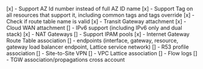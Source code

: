 [x] - Support AZ Id number instead of full AZ ID name
[x] - Support Tag on all resources that support it, including common tags and tags override
[x] - Check if route table name is valid
[x] - Transit Gateway attachment
[x] - Cloud WAN attachment
[] - IPv6 support (including IPv6 only and dual stack)
[x] - NAT Gateways 
[] - Support IPAM pools
[x] - Internet Gateway Route Table association
[] - endpoints (interface, gateway, resource, gateway load balancer endpoint, Lattice service network)
[] - R53 profile association
[] - Site-to-Site VPN
[] - VPC Lattice association
[] - Flow logs
[] - TGW association/propagations cross account
